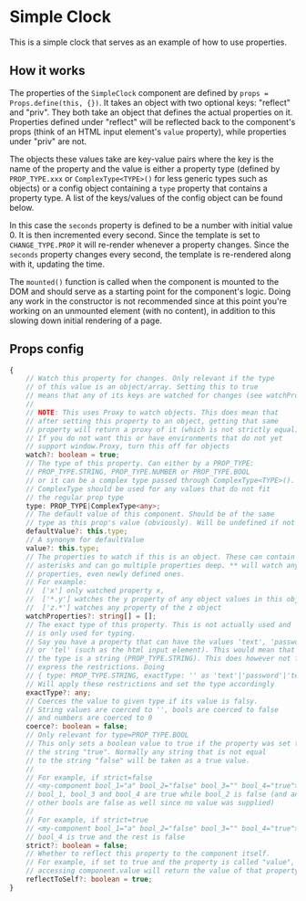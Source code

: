# Simple Clock

This is a simple clock that serves as an example of how to use properties.

## How it works

The properties of the `SimpleClock` component are defined by `props = Props.define(this, {})`. It takes an object with two optional keys: "reflect" and "priv". They both take an object that defines the actual properties on it. Properties defined under "reflect" will be reflected back to the component's props (think of an HTML input element's `value` property), while properties under "priv" are not.

The objects these values take are key-value pairs where the key is the name of the property and the value is either a property type (defined by `PROP_TYPE.xxx` or `ComplexType<TYPE>()` for less generic types such as objects) or a config object containing a `type` property that contains a property type. A list of the keys/values of the config object can be found below. 

In this case the `seconds` property is defined to be a number with initial value 0. It is then incremented every second. Since the template is set to `CHANGE_TYPE.PROP` it will re-render whenever a property changes. Since the `seconds` property changes every second, the template is re-rendered along with it, updating the time.

The `mounted()` function is called when the component is mounted to the DOM and should serve as a starting point for the component's logic. Doing any work in the constructor is not recommended since at this point you're working on an unmounted element (with no content), in addition to this slowing down initial rendering of a page.

## Props config

```ts
{
	// Watch this property for changes. Only relevant if the type
	// of this value is an object/array. Setting this to true
	// means that any of its keys are watched for changes (see watchProperties)
	//
	// NOTE: This uses Proxy to watch objects. This does mean that
	// after setting this property to an object, getting that same
	// property will return a proxy of it (which is not strictly equal)
	// If you do not want this or have environments that do not yet
	// support window.Proxy, turn this off for objects
	watch?: boolean = true;
	// The type of this property. Can either by a PROP_TYPE:
	// PROP_TYPE.STRING, PROP_TYPE.NUMBER or PROP_TYPE.BOOL
	// or it can be a complex type passed through ComplexType<TYPE>().
	// ComplexType should be used for any values that do not fit 
	// the regular prop type
	type: PROP_TYPE|ComplexType<any>;
	// The default value of this component. Should be of the same
	// type as this prop's value (obviously). Will be undefined if not set
	defaultValue?: this.type;
	// A synonym for defaultValue
	value?: this.type;
	// The properties to watch if this is an object. These can contain
	// asterisks and can go multiple properties deep. ** will watch any
	// properties, even newly defined ones.
	// For example: 
	// 	['x'] only watched property x,
	//  ['*.y'] watches the y property of any object values in this object
	//  ['z.*'] watches any property of the z object
	watchProperties?: string[] = [];
	// The exact type of this property. This is not actually used and
	// is only used for typing.
	// Say you have a property that can have the values 'text', 'password'
	// or 'tel' (such as the html input element). This would mean that
	// the type is a string (PROP_TYPE.STRING). This does however not fully
	// express the restrictions. Doing
	// { type: PROP_TYPE.STRING, exactType: '' as 'text'|'password'|'tel' }
	// Will apply these restrictions and set the type accordingly
	exactType?: any;
	// Coerces the value to given type if its value is falsy.
	// String values are coerced to '', bools are coerced to false
	// and numbers are coerced to 0
	coerce?: boolean = false;
	// Only relevant for type=PROP_TYPE.BOOL
	// This only sets a boolean value to true if the property was set to
	// the string "true". Normally any string that is not equal
	// to the string "false" will be taken as a true value.
	//
	// For example, if strict=false
	// <my-component bool_1="a" bool_2="false" bool_3="" bool_4="true">
	// bool_1, bool_3 and bool_4 are true while bool_2 is false (and any
	// other bools are false as well since no value was supplied)
	//
	// For example, if strict=true
	// <my-component bool_1="a" bool_2="false" bool_3="" bool_4="true">
	// bool_4 is true and the rest is false
	strict?: boolean = false;
	// Whether to reflect this property to the component itself.
	// For example, if set to true and the property is called "value",
	// accessing component.value will return the value of that property.
	reflectToSelf?: boolean = true;
}
```